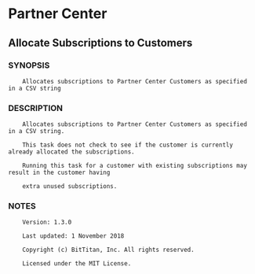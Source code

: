 # Partner Center
## Allocate Subscriptions to Customers
### SYNOPSIS
```
    Allocates subscriptions to Partner Center Customers as specified in a CSV string
```
### DESCRIPTION
```
    Allocates subscriptions to Partner Center Customers as specified in a CSV string.
    This task does not check to see if the customer is currently already allocated the subscriptions.
    Running this task for a customer with existing subscriptions may result in the customer having
    extra unused subscriptions.
```
### NOTES
```
    Version: 1.3.0
    Last updated: 1 November 2018
    Copyright (c) BitTitan, Inc. All rights reserved.
    Licensed under the MIT License.
```

